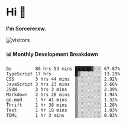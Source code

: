# Hi 👋

**I'm Sorcererxw.**
 
![visitors](https://visitor-badge.glitch.me/badge?page_id=sorcererxw.sorcererx)

#### 📊 Monthly Development Breakdown

<!--START_SECTION:waka-->
```text
Go         86 hrs 53 mins ██████▓░░░ 67.87%
TypeScript 17 hrs         █▒░░░░░░░░ 13.29%
CSS        3 hrs 44 mins  ▒░░░░░░░░░ 2.92%
JavaScript 3 hrs 23 mins  ▒░░░░░░░░░ 2.66%
JSON       3 hrs 3 mins   ▒░░░░░░░░░ 2.39%
Markdown   2 hrs 28 mins  ▒░░░░░░░░░ 1.94%
go.mod     1 hr 41 mins   ▒░░░░░░░░░ 1.32%
Thrift     1 hr 38 mins   ▒░░░░░░░░░ 1.28%
Text       1 hr 18 mins   ▒░░░░░░░░░ 1.03%
TOML       1 hr 3 mins    ▒░░░░░░░░░ 0.83%
```
<!--END_SECTION:waka-->
